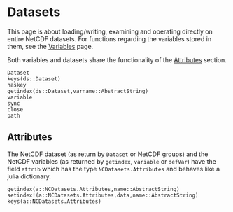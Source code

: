 # Datasets

This page is about loading/writing, examining and operating directly on entire NetCDF datasets. For functions regarding the variables stored in them, see the [Variables](@ref) page.

Both variables and datasets share the functionality of the [Attributes](@ref) section.

```@docs
Dataset
keys(ds::Dataset)
haskey
getindex(ds::Dataset,varname::AbstractString)
variable
sync
close
path
```


## Attributes

The NetCDF dataset (as return by `Dataset` or NetCDF groups) and the NetCDF variables (as returned by `getindex`, `variable` or `defVar`) have the field `attrib` which has the type `NCDatasets.Attributes` and behaves like a julia dictionary.


```@docs
getindex(a::NCDatasets.Attributes,name::AbstractString)
setindex!(a::NCDatasets.Attributes,data,name::AbstractString)
keys(a::NCDatasets.Attributes)
```
